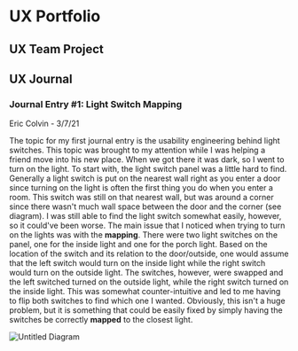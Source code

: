 # UX Portfolio


## UX Team Project


## UX Journal

### Journal Entry #1: Light Switch Mapping 
Eric Colvin - 3/7/21

  The topic for my first journal entry is the usability engineering behind light switches. This topic was brought to my attention while I was helping a friend move into his new place. When we got there it was dark, so I went to turn on the light. To start with, the light switch panel was a little hard to find. Generally a light switch is put on the nearest wall right as you enter a door since turning on the light is often the first thing you do when you enter a room. This switch was still on that nearest wall, but was around a corner since there wasn't much wall space between the door and the corner (see diagram). I was still able to find the light switch somewhat easily, however, so it could've been worse. The main issue that I noticed when trying to turn on the lights was with the **mapping**. There were two light switches on the panel, one for the inside light and one for the porch light. Based on the location of the switch and its relation to the door/outside, one would assume that the left switch would turn on the inside light while the right switch would turn on the outside light. The switches, however, were swapped and the left switched turned on the outside light, while the right switch turned on the inside light. This was somewhat counter-intuitive and led to me having to flip both switches to find which one I wanted. Obviously, this isn't a huge problem, but it is something that could be easily fixed by simply having the switches be correctly **mapped** to the closest light.
  
![Untitled Diagram](https://user-images.githubusercontent.com/21229278/110273674-e7b77200-7f81-11eb-9018-948d4c09aa09.png)
